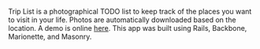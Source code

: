 Trip List is a photographical TODO list to keep track of the places you want to visit in your life.
Photos are automatically downloaded based on the location.
A demo is online [here](http://triplist.heroku.com).
This app was built using Rails, Backbone, Marionette, and Masonry.
